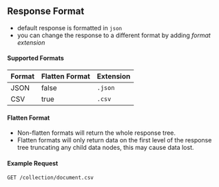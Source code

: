 ## Response Format
- default response is formatted in `json`
- you can change the response to a different format by adding *format extension*

#### Supported Formats

Format | Flatten Format | Extension
-------|----------------|----------
JSON   | false          | `.json`
CSV    | true           | `.csv`

#### Flatten Format
- Non-flatten formats will return the whole response tree.
- Flatten formats will only return data on the first level of the response tree truncating any child data nodes, this may cause data lost.

#### Example Request

```
GET /collection/document.csv
```
